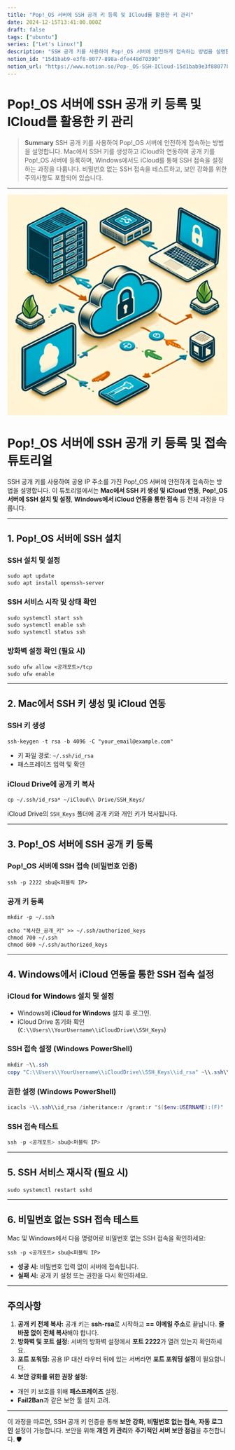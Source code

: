 ```yaml
---
title: "Pop!_OS 서버에 SSH 공개 키 등록 및 ICloud를 활용한 키 관리"
date: 2024-12-15T13:41:00.000Z
draft: false
tags: ["ubuntu"]
series: ["Let's Linux!"]
description: "SSH 공개 키를 사용하여 Pop!_OS 서버에 안전하게 접속하는 방법을 설명합니다. Mac에서 SSH 키를 생성하고 iCloud와 연동하여 공개 키를 Pop!_OS 서버에 등록하며, Windows에서도 iCloud를 통해 SSH 접속을 설정하는 과정을 다룹니다. 비밀번호 없는 SSH 접속을 테스트하고, 보안 강화를 위한 주의사항도 포함되어 있습니다."
notion_id: "15d1bab9-e3f8-8077-898a-dfe448d70390"
notion_url: "https://www.notion.so/Pop-_OS-SSH-ICloud-15d1bab9e3f88077898adfe448d70390"
---
```


# Pop!_OS 서버에 SSH 공개 키 등록 및 ICloud를 활용한 키 관리

> **Summary**
> SSH 공개 키를 사용하여 Pop!_OS 서버에 안전하게 접속하는 방법을 설명합니다. Mac에서 SSH 키를 생성하고 iCloud와 연동하여 공개 키를 Pop!_OS 서버에 등록하며, Windows에서도 iCloud를 통해 SSH 접속을 설정하는 과정을 다룹니다. 비밀번호 없는 SSH 접속을 테스트하고, 보안 강화를 위한 주의사항도 포함되어 있습니다.

---

![Image](image_a23e3e4c3845.png)

# Pop!\_OS 서버에 SSH 공개 키 등록 및 접속 튜토리얼

SSH 공개 키를 사용하여 공용 IP 주소를 가진 Pop!\_OS 서버에 안전하게 접속하는 방법을 설명합니다. 이 튜토리얼에서는 **Mac에서 SSH 키 생성 및 iCloud 연동**, **Pop!\_OS 서버에 SSH 설치 및 설정**, **Windows에서 iCloud 연동을 통한 접속** 등 전체 과정을 다룹니다.

---

## **1. Pop!\_OS 서버에 SSH 설치**

### **SSH 설치 및 설정**

```shell
sudo apt update
sudo apt install openssh-server

```

### **SSH 서비스 시작 및 상태 확인**

```shell
sudo systemctl start ssh
sudo systemctl enable ssh
sudo systemctl status ssh

```

### **방화벽 설정 확인 (필요 시)**

```shell
sudo ufw allow <공개포트>/tcp
sudo ufw enable

```

---

## **2. Mac에서 SSH 키 생성 및 iCloud 연동**

### **SSH 키 생성**

```shell
ssh-keygen -t rsa -b 4096 -C "your_email@example.com"

```

- 키 파일 경로: `~/.ssh/id_rsa`
- 패스프레이즈 입력 및 확인
### **iCloud Drive에 공개 키 복사**

```shell
cp ~/.ssh/id_rsa* ~/iCloud\\ Drive/SSH_Keys/

```

iCloud Drive의 `SSH_Keys` 폴더에 공개 키와 개인 키가 복사됩니다.

---

## **3. Pop!\_OS 서버에 SSH 공개 키 등록**

### **Pop!\_OS 서버에 SSH 접속 (비밀번호 인증)**

```shell
ssh -p 2222 sbu@<퍼블릭 IP>

```

### **공개 키 등록**

```shell
mkdir -p ~/.ssh

```

```shell
echo "복사한_공개_키" >> ~/.ssh/authorized_keys
chmod 700 ~/.ssh
chmod 600 ~/.ssh/authorized_keys

```

---

## **4. Windows에서 iCloud 연동을 통한 SSH 접속 설정**

### **iCloud for Windows 설치 및 설정**

- Windows에 **iCloud for Windows** 설치 후 로그인.
- iCloud Drive 동기화 확인 (`C:\\Users\\YourUsername\\iCloudDrive\\SSH_Keys`)
### **SSH 접속 설정 (Windows PowerShell)**

```powershell
mkdir ~\\.ssh
copy "C:\\Users\\YourUsername\\iCloudDrive\\SSH_Keys\\id_rsa" ~\\.ssh\\

```

### **권한 설정 (Windows PowerShell)**

```powershell
icacls ~\\.ssh\\id_rsa /inheritance:r /grant:r "$($env:USERNAME):(F)"

```

### **SSH 접속 테스트**

```powershell
ssh -p <공개포트> sbu@<퍼블릭 IP>

```

---

## **5. SSH 서비스 재시작 (필요 시)**

```shell
sudo systemctl restart sshd

```

---

## **6. 비밀번호 없는 SSH 접속 테스트**

Mac 및 Windows에서 다음 명령어로 비밀번호 없는 SSH 접속을 확인하세요:

```shell
ssh -p <공개포트> sbu@<퍼블릭 IP>

```

- **성공 시:** 비밀번호 입력 없이 서버에 접속됩니다.
- **실패 시:** 공개 키 설정 또는 권한을 다시 확인하세요.
---

## **주의사항**

1. **공개 키 전체 복사:** 공개 키는 **ssh-rsa**로 시작하고 **== 이메일 주소**로 끝납니다. **줄바꿈 없이 전체 복사**해야 합니다.
1. **방화벽 및 포트 설정:** 서버의 방화벽 설정에서 **포트 2222**가 열려 있는지 확인하세요.
1. **포트 포워딩:** 공용 IP 대신 라우터 뒤에 있는 서버라면 **포트 포워딩 설정**이 필요합니다.
1. **보안 강화를 위한 권장 설정:**
  - 개인 키 보호를 위해 **패스프레이즈** 설정.
  - **Fail2Ban**과 같은 보안 툴 설치 고려.
---

이 과정을 따르면, SSH 공개 키 인증을 통해 **보안 강화**, **비밀번호 없는 접속**, **자동 로그인** 설정이 가능합니다. 보안을 위해 **개인 키 관리**와 **주기적인 서버 보안 점검**을 추천합니다. 🛡️

